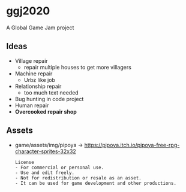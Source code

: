 # ggj2020
A Global Game Jam project


## Ideas

* Village repair
  * repair multiple houses to get more villagers
* Machine repair
  * Urbz like job
* Relationship repair
  * too much text needed
* Bug hunting in code project
* Human repair
* **Overcooked repair shop**

## Assets

* game/assets/img/pipoya -> https://pipoya.itch.io/pipoya-free-rpg-character-sprites-32x32
  ```
  License
  - For commercial or personal use.
  - Use and edit freely.
  - Not for redistribution or resale as an asset.
  - It can be used for game development and other productions.
  ```
